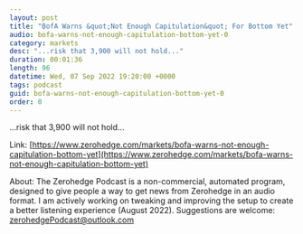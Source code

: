 ```yaml
---
layout: post
title: "BofA Warns &quot;Not Enough Capitulation&quot; For Bottom Yet"
audio: bofa-warns-not-enough-capitulation-bottom-yet-0
category: markets
desc: "...risk that 3,900 will not hold..."
duration: 00:01:36
length: 96
datetime: Wed, 07 Sep 2022 19:20:00 +0000
tags: podcast
guid: bofa-warns-not-enough-capitulation-bottom-yet-0
order: 0
---
```

...risk that 3,900 will not hold...

Link: [https://www.zerohedge.com/markets/bofa-warns-not-enough-capitulation-bottom-yet](https://www.zerohedge.com/markets/bofa-warns-not-enough-capitulation-bottom-yet)

About: The Zerohedge Podcast is a non-commercial, automated program, designed to give people a way to get news from Zerohedge in an audio format.  I am actively working on tweaking and improving the setup to create a better listening experience (August 2022).  Suggestions are welcome: [zerohedgePodcast@outlook.com](mailto:zerohedgePodcast@outlook.com)